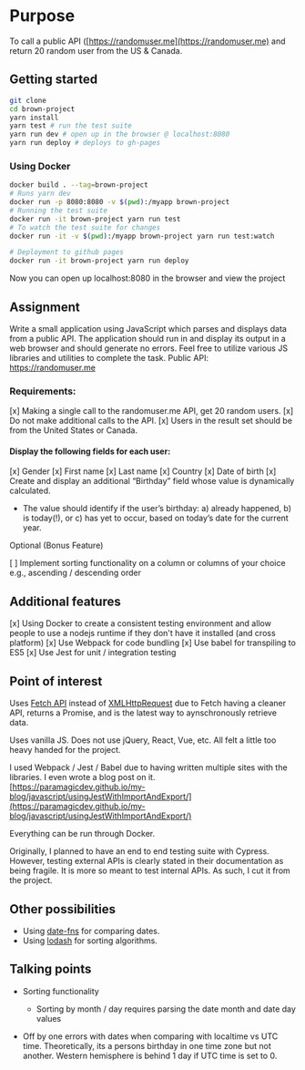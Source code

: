 # Purpose

To call a public API ([https://randomuser.me](https://randomuser.me) and
return 20 random user from the US & Canada.

## Getting started

```bash
git clone
cd brown-project
yarn install
yarn test # run the test suite
yarn run dev # open up in the browser @ localhost:8080
yarn run deploy # deploys to gh-pages
```

### Using Docker

```bash
docker build . --tag=brown-project
# Runs yarn dev
docker run -p 8080:8080 -v $(pwd):/myapp brown-project
# Running the test suite
docker run -it brown-project yarn run test
# To watch the test suite for changes
docker run -it -v $(pwd):/myapp brown-project yarn run test:watch

# Deployment to github pages
docker run -it brown-project yarn run deploy
```

Now you can open up localhost:8080 in the browser and view the project

## Assignment

Write a small application using JavaScript which parses and displays data from a public API.
The application should run in and display its output in a web browser and should generate no
errors. Feel free to utilize various JS libraries and utilities to complete the task.
Public API: https://randomuser.me

### Requirements:

[x] Making a single call to the randomuser.me API, get 20 random users.
[x] Do not make additional calls to the API.
[x] Users in the result set should be from the United States or Canada.

#### Display the following fields for each user:

[x] Gender
[x] First name
[x] Last name
[x] Country
[x] Date of birth
[x] Create and display an additional “Birthday” field whose value is dynamically
calculated.

- The value should identify if the user’s birthday: a) already happened, b) is
  today(!), or c) has yet to occur, based on today’s date for the current year.

Optional (Bonus Feature)

[ ] Implement sorting functionality on a column or columns of your choice e.g., ascending /
descending order

## Additional features

[x] Using Docker to create a consistent testing environment and allow people to
use a nodejs runtime if they don't have it installed (and cross platform)
[x] Use Webpack for code bundling
[x] Use babel for transpiling to ES5
[x] Use Jest for unit / integration testing

## Point of interest

Uses [Fetch API](https://developer.mozilla.org/en-US/docs/Web/API/Fetch_API) instead of [XMLHttpRequest](https://developer.mozilla.org/en-US/docs/Web/API/XMLHttpRequest) due to Fetch having a cleaner API, returns a Promise,
and is the latest way to aynschronously retrieve data.

Uses vanilla JS. Does not use jQuery, React, Vue, etc. All felt a little too heavy
handed for the project.

I used Webpack / Jest / Babel due to having written multiple sites with the
libraries. I even wrote a blog post on it. <br>
[https://paramagicdev.github.io/my-blog/javascript/usingJestWithImportAndExport/](https://paramagicdev.github.io/my-blog/javascript/usingJestWithImportAndExport/)

Everything can be run through Docker.

Originally, I planned to have an end to end testing suite with Cypress. However, testing
external APIs is clearly stated in their documentation as being fragile. It is more
so meant to test internal APIs. As such, I cut it from the project.

## Other possibilities

- Using [date-fns](https://date-fns.org/) for comparing dates.
- Using [lodash](https://lodash.com/) for sorting algorithms.

## Talking points

- Sorting functionality

  - Sorting by month / day requires parsing the date month and date day values

- Off by one errors with dates when comparing with localtime vs UTC time. Theoretically, its a persons birthday in one time zone but not another. Western hemisphere is behind 1 day if UTC time is set to 0.
